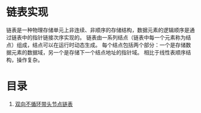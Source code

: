 # 链表实现


链表是一种物理存储单元上非连续、非顺序的存储结构，数据元素的逻辑顺序是通过链表中的指针链接次序实现的。 
链表由一系列结点（链表中每一个元素称为结点）组成，结点可以在运行时动态生成。 
每个结点包括两个部分：一个是存储数据元素的数据域，另一个是存储下一个结点地址的指针域。 
相比于线性表顺序结构，操作复杂。

# 目录
1. [双向不循环带头节点链表](ListInterface.java)